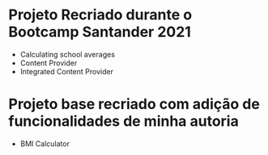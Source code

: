 # Projeto Recriado durante o Bootcamp Santander 2021
- Calculating school averages
- Content Provider
- Integrated Content Provider

# Projeto base recriado com adição de funcionalidades de minha autoria
- BMI Calculator
